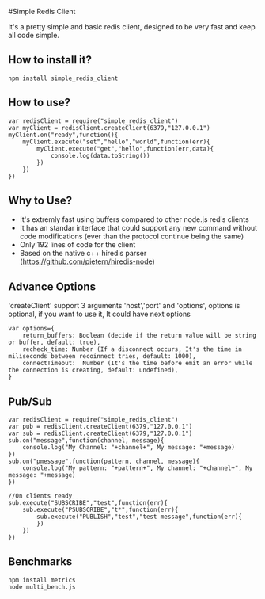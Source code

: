 #Simple Redis Client

It's a pretty simple and basic redis client, designed to be very fast and keep all code simple. 

## How to install it?

    npm install simple_redis_client

## How to use?
        
    var redisClient = require("simple_redis_client")
    var myClient = redisClient.createClient(6379,"127.0.0.1") 
    myClient.on("ready",function(){
        myClient.execute("set","hello","world",function(err){
            myClient.execute("get","hello",function(err,data){
                console.log(data.toString())
            })
        })
    })

## Why to Use?

* It's extremly fast using buffers compared to other node.js redis clients
* It has an standar interface that could support any new command without code modifications (ever than the protocol continue being the same)
* Only 192 lines of code for the client
* Based on the native c++ hiredis parser (https://github.com/pietern/hiredis-node)

## Advance Options
 'createClient' support 3 arguments 'host','port' and 'options', options is optional, if you want to use it, It could have next options

    var options={
        return_buffers: Boolean (decide if the return value will be string or buffer, default: true),
        recheck_time: Number (If a disconnect occurs, It's the time in miliseconds between recoinnect tries, default: 1000),
        connectTimeout:  Number (It's the time before emit an error while the connection is creating, default: undefined),
    }
## Pub/Sub
    var redisClient = require("simple_redis_client")
    var pub = redisClient.createClient(6379,"127.0.0.1") 
    var sub = redisClient.createClient(6379,"127.0.0.1") 
    sub.on("message",function(channel, message){
        console.log("My Channel: "+channel+", My message: "+message)
    })
    sub.on("pmessage",function(pattern, channel, message){
        console.log("My pattern: "+pattern+", My channel: "+channel+", My message: "+message)
    })

    //On clients ready
    sub.execute("SUBSCRIBE","test",function(err){
        sub.execute("PSUBSCRIBE","t*",function(err){
            sub.execute("PUBLISH","test","test message",function(err){
            })
        })
    })

## Benchmarks

    npm install metrics
    node multi_bench.js
